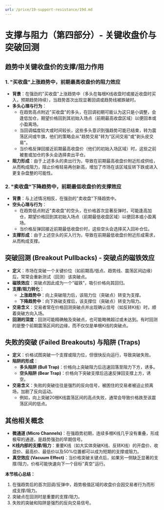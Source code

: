```yaml
---
url: /price/19-support-resistance/19d.md
---
```

# 支撑与阻力（第四部分）- 关键收盘价与突破回测

## 趋势中关键收盘价的支撑/阻力作用

### 1. "买收盘"上涨趋势中，前期最高收盘价的阻力效应

* **背景**：在强劲的"买收盘"上涨趋势中（多头在每根K线收盘时或接近收盘时买入，预期趋势持续），当趋势首次出现显著回调或趋势线被跌破时。
* **多头心理与行为**：
  * 在趋势高点附近"买收盘"的多头，在回调初期可能认为这只是小调整，会逢低加仓，期望价格回到其初始入场点（前期最高收盘区域）以便回本或小盈离场。
  * 当回调幅度较大或时间较长，这些多头意识到强趋势可能已结束，转为震荡区间或牛旗，他们的策略会从"趋势交易"转为"区间交易"或"剥头皮交易"。
  * 当价格反弹回接近前期最高收盘价（他们的初始入场区域）时，这些之前被套或加仓的多头会选择卖出平仓。
* **阻力形成**：由于上述多头的卖出行为，导致在前期最高收盘价附近形成供给，从而构成阻力，阻止价格轻易再创新高，增加了市场在该区域反转下跌或进入更复杂盘整的可能性。

### 2. "卖收盘"下降趋势中，前期最低收盘价的支撑效应

* **背景**：与上述情况相反，在强劲的"卖收盘"下降趋势中。
* **空头心理与行为**：
  * 在趋势低点附近"卖收盘"的空头，在价格首次显著反弹时，可能逢高加仓，期望价格回到其初始入场点（前期最低收盘区域）以便回本或小盈离场。
  * 当价格反弹回接近前期最低收盘价时，这些空头会选择买入回补仓位。
* **支撑形成**：由于上述空头的买入行为，导致在前期最低收盘价附近形成需求，从而构成支撑。

## 突破回测 (Breakout Pullbacks) - 突破点的磁铁效应

* **定义**：市场在突破一个关键价位（如前期高/低点、趋势线、震荡区间边缘）后，常常会重新测试（回测）该突破点。
* **磁铁效应**：突破点因此成为一个"磁铁"，吸引价格向其回归。
* **支撑/阻力转化**：
  * **上涨趋势中**：向上突破阻力后，该阻力位（突破点）转变为支撑。
  * **下降趋势中**：向下跌破支撑后，该支撑位（突破点）转变为阻力。
* **交易含义**：交易者常在价格回测突破点并出现确认信号（如反转K线）时，顺着突破方向入场。
* **回测的深度**：回测可能精确触及突破点，也可能略微超过或未达到。有时回测的是整个前期震荡区间的边缘，而不仅仅是单根K线的突破点。

## 失败的突破 (Failed Breakouts) 与陷阱 (Traps)

* **定义**：价格试图突破一个支撑或阻力位，但很快反向运行，导致突破失败。
* **陷阱的形成**：
  * **多头陷阱 (Bull Trap)**：价格向上突破阻力后迅速回落至阻力下方，诱多。
  * **空头陷阱 (Bear Trap)**：价格向下突破支撑后迅速反弹回支撑上方，诱空。
* **交易含义**：失败的突破往往是强烈的反向信号，被困住的交易者被迫止损离场，加剧了反向运动。
  * 例如，向上突破20根K线震荡区间的高点失败，通常会导致价格跌至该震荡区间的低点。

## 其他相关概念

* **微通道 (Micro Channels)**：在强趋势初期，连续多根K线几乎没有重叠，形成极窄的通道，是趋势强劲的早期信号。
* **K线内部的支撑/阻力**：重要K线（如大实体突破K线、反转K线）的开盘价、收盘价、最高价、最低价以及50%位置都可以成为短期的支撑或阻力。
* **真空效应 (Vacuum Effect)**：当价格突破关键点后，如果另一侧缺乏显著的支撑/阻力，价格可能快速向下一个目标"真空"运行。

**本节核心总结：**

1. 在强趋势后的首次回调/反弹中，趋势极值区域的收盘价会因交易者行为而形成支撑/阻力。
2. 突破点在回测时是重要的支撑/阻力。
3. 失败的突破和陷阱是强烈的反向交易信号。
